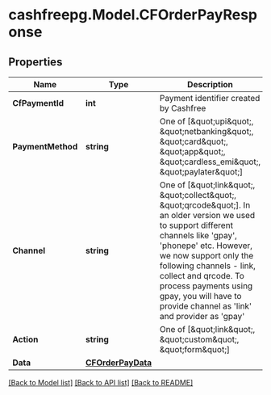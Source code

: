 # cashfreepg.Model.CFOrderPayResponse

## Properties

Name | Type | Description | Notes
------------ | ------------- | ------------- | -------------
**CfPaymentId** | **int** | Payment identifier created by Cashfree | [optional] 
**PaymentMethod** | **string** | One of [\&quot;upi\&quot;, \&quot;netbanking\&quot;, \&quot;card\&quot;, \&quot;app\&quot;, \&quot;cardless_emi\&quot;, \&quot;paylater\&quot;]  | [optional] 
**Channel** | **string** | One of [\&quot;link\&quot;, \&quot;collect\&quot;, \&quot;qrcode\&quot;]. In an older version we used to support different channels like &#39;gpay&#39;, &#39;phonepe&#39; etc. However, we now support only the following channels - link, collect and qrcode. To process payments using gpay, you will have to provide channel as &#39;link&#39; and provider as &#39;gpay&#39; | [optional] 
**Action** | **string** | One of [\&quot;link\&quot;, \&quot;custom\&quot;, \&quot;form\&quot;] | [optional] 
**Data** | [**CFOrderPayData**](CFOrderPayData.md) |  | [optional] 

[[Back to Model list]](../README.md#documentation-for-models) [[Back to API list]](../README.md#documentation-for-api-endpoints) [[Back to README]](../README.md)

